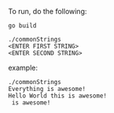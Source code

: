 To run, do the following:

```
go build
```

```
./commonStrings
<ENTER FIRST STRING> 
<ENTER SECOND STRING>
```

example:

```
./commonStrings 
Everything is awesome!
Hello World this is awesome!
 is awesome!
```
